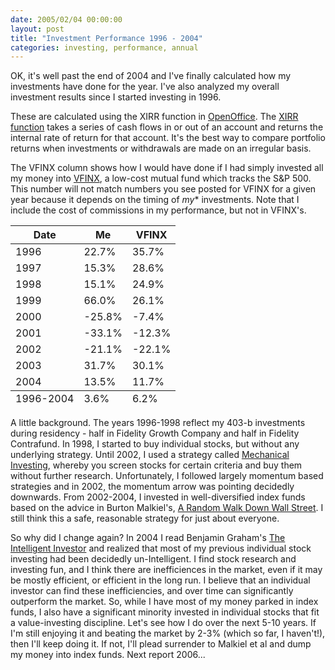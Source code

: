 ```yaml
---
date: 2005/02/04 00:00:00
layout: post
title: "Investment Performance 1996 - 2004"
categories: investing, performance, annual
---
```


OK, it's well past the end of 2004 and I've finally calculated how my investments have done for the year. I've also analyzed my overall investment results since I started investing in 1996.

These are calculated using the XIRR function in [OpenOffice](http://www.openoffice.org/). The [XIRR function](http://www.gummy-stuff.org/misc-stuff.htm#XIRR) takes a series of cash flows in or out of an account and returns the internal rate of return for that account. It's the best way to compare portfolio returns when investments or withdrawals are made on an irregular basis.

The VFINX column shows how I would have done if I had simply invested all my money into [VFINX](http://finance.yahoo.com/q?s=vfinx), a low-cost mutual fund which tracks the S&amp;P 500. This number will not match numbers you see posted for VFINX for a given year because it depends on the timing of *my** investments. Note that I include the cost of commissions in my performance, but not in VFINX's.

<table class="spreadsheet"> <thead> <tr> <th>Date</th>  <th>Me</th> <th>VFINX</th> </tr> </thead> <tfoot> <tr> <td>1996-2004</td> <td>  3.6%</td> <td>  6.2%</td> </tr> </tfoot> <tbody> <tr class="odd"> <td>1996</td> <td> 22.7%</td> <td> 35.7%</td> </tr> <tr class="even"> <td>1997</td> <td> 15.3%</td> <td> 28.6%</td> </tr> <tr class="odd"> <td>1998</td> <td> 15.1%</td> <td> 24.9%</td> </tr> <tr class="even"> <td>1999</td> <td> 66.0%</td> <td> 26.1%</td> </tr> <tr class="odd"> <td>2000</td> <td>-25.8%</td> <td> -7.4%</td> </tr> <tr class="even"> <td>2001</td> <td>-33.1%</td> <td>-12.3%</td> </tr> <tr class="odd"> <td>2002</td> <td>-21.1%</td> <td>-22.1%</td> </tr> <tr class="even"> <td>2003</td> <td> 31.7%</td> <td> 30.1%</td> </tr> <tr class="odd"> <td>2004</td> <td> 13.5%</td> <td> 11.7%</td> </tr> </tbody> </table>

A little background. The years 1996-1998 reflect my 403-b investments during residency - half in Fidelity Growth Company and half in Fidelity Contrafund. In 1998, I started to buy individual stocks, but without any underlying strategy. Until 2002, I used a strategy called [Mechanical Investing](http://www.fool.com/workshop/1999/workshop990527.htm), whereby you screen stocks for certain criteria and buy them without further research. Unfortunately, I followed largely momentum based strategies and in 2002, the momentum arrow was pointing decidedly downwards. From 2002-2004, I invested in well-diversified index funds based on the advice in Burton Malkiel's, [A Random Walk Down Wall Street](http://www.amazon.com/exec/obidos/ASIN/0393325350/vinodkurupshomep). I still think this a safe, reasonable strategy for just about everyone.

So why did I change again? In 2004 I read Benjamin Graham's [The Intelligent Investor](http://www.amazon.com/exec/obidos/ASIN/0060555661/vinodkurupshomep) and realized that most of my previous individual stock investing had been decidedly un-Intelligent. I find stock research and investing fun, and I think there are inefficiences in the market, even if it may be mostly efficient, or efficient in the long run. I believe that an individual investor can find these inefficiencies, and over time can significantly outperform the market. So, while I have most of my money parked in index funds, I also have a significant minority invested in individual stocks that fit a value-investing discipline. Let's see how I do over the next 5-10 years. If I'm still enjoying it and beating the market by 2-3% (which so far, I haven't!), then I'll keep doing it. If not, I'll plead surrender to Malkiel et al and dump my money into index funds. Next report 2006...
